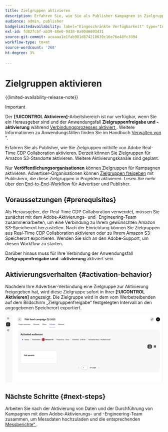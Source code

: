 ```yaml
---
title: Zielgruppen aktivieren
description: Erfahren Sie, wie Sie als Publisher Kampagnen in Zielgruppen aktivieren, die Ihr Mitarbeiter für Sie freigegeben hat.
audience: admin, publisher
badgelimitedavailability: label="Eingeschränkte Verfügbarkeit" type="Informative" url="https://helpx.adobe.com/de/legal/product-descriptions/real-time-customer-data-platform-collaboration.html newtab=true"
exl-id: fd82fcbf-ab39-48e0-9438-0a9046693431
source-git-commit: acaaaa1e1fab981d874210639c16e76e48fc3394
workflow-type: tm+mt
source-wordcount: '268'
ht-degree: 3%

---
```


# Zielgruppen aktivieren

{{limited-availability-release-note}}

>[!IMPORTANT]
>
>Der **[!UICONTROL Aktivieren]**-Arbeitsbereich ist nur verfügbar, wenn Sie ein Herausgeber sind und der Anwendungsfall **Zielgruppenfreigabe und -aktivierung** während [ Verbindungsprozesses aktiviert ](../connect/establishing-connections.md#connection-settings). Weitere Informationen zu Anwendungsfällen finden Sie im Handbuch [Verwalten von ](./manage-projects.md#project-use-cases)&quot;.

Erfahren Sie als Publisher, wie Sie Zielgruppen mithilfe von Adobe Real-Time CDP Collaboration aktivieren. Derzeit können Sie Zielgruppen für Amazon S3-Standorte aktivieren. Weitere Aktivierungskanäle sind geplant.

Nur **Veröffentlichungsorganisationen** können Zielgruppen für Kampagnen aktivieren. Advertiser-Organisationen können [Zielgruppen freigeben](/help/guide/collaborate/share.md) mit Publishern, die diese Zielgruppen in Projekten aktivieren. Lesen Sie mehr über den [End-to-End-Workflow](/help/guide/end-to-end-workflow.md) für Advertiser und Publisher.

## Voraussetzungen {#prerequisites}

Als Herausgeber, der Real-Time CDP Collaboration verwendet, müssen Sie zunächst mit dem Adobe-Aktivierungs- und -Engineering-Team zusammenarbeiten, um eine Verbindung zu Ihrem gewünschten Amazon S3-Speicherort herzustellen. Nach der Einrichtung können Sie Zielgruppen aus Real-Time CDP Collaboration aktivieren oder zu Ihrem Amazon S3-Speicherort exportieren. Wenden Sie sich an den Adobe-Support, um diesen Workflow zu starten.

Darüber hinaus muss für Ihre Verbindung der Anwendungsfall **Zielgruppenfreigabe und -aktivierung** aktiviert sein.

## Aktivierungsverhalten {#activation-behavior}

Nachdem Ihre Advertiser-Verbindung eine Zielgruppe zur Aktivierung freigegeben hat, wird diese Zielgruppe sofort in Ihrer **[!UICONTROL Aktivieren]** angezeigt. Die Zielgruppe wird in dem vom Werbetreibenden auf dem Bildschirm „Zielgruppenfreigabe“ festgelegten Intervall an den angegebenen Speicherort exportiert.

![Aktivieren eines Workflows für ein Amazon S3-Ziel.](/help/assets/collaborate/activate/activate-to-amazon-s3.png)

## Nächste Schritte {#next-steps}

Arbeiten Sie nach der Aktivierung von Daten und der Durchführung von Kampagnen mit dem Adobe-Aktivierungs- und -Engineering-Team zusammen, um Messdaten hochzuladen und die entsprechenden [Messberichte“ ](/help/guide/collaborate/measure.md).
